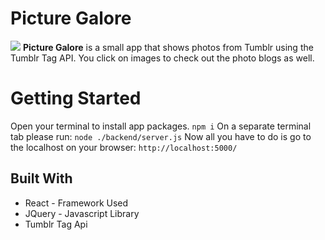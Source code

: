 # Picture Galore

![](https://i.imgur.com/IwKa2Bw.png)
**Picture Galore** is a small app that shows photos from Tumblr using the Tumblr Tag API. You click on images to check out the photo blogs as well.  


# Getting Started
Open your terminal to install app packages.
`npm i`
On a separate terminal tab please run:
`node ./backend/server.js`
Now all you have to do is go to the localhost on your browser:
`http://localhost:5000/`


## Built With
- React - Framework Used
- JQuery - Javascript Library
- Tumblr Tag Api
